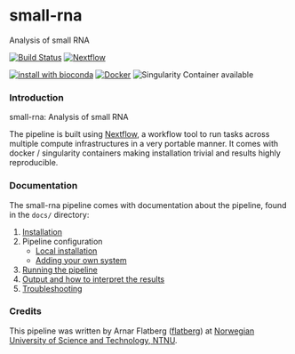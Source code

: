 # small-rna
Analysis of small RNA

[![Build Status](https://travis-ci.org/small-rna.svg?branch=master)](https://travis-ci.org/small-rna)
[![Nextflow](https://img.shields.io/badge/nextflow-%E2%89%A50.30.0-brightgreen.svg)](https://www.nextflow.io/)

[![install with bioconda](https://img.shields.io/badge/install%20with-bioconda-brightgreen.svg)](http://bioconda.github.io/)
[![Docker](https://img.shields.io/docker/automated/small-rna.svg)](https://hub.docker.com/r/small-rna)
![Singularity Container available](
https://img.shields.io/badge/singularity-available-7E4C74.svg)

### Introduction
small-rna: Analysis of small RNA

The pipeline is built using [Nextflow](https://www.nextflow.io), a workflow tool to run tasks across multiple compute infrastructures in a very portable manner. It comes with docker / singularity containers making installation trivial and results highly reproducible.


### Documentation
The small-rna pipeline comes with documentation about the pipeline, found in the `docs/` directory:

1. [Installation](docs/installation.md)
2. Pipeline configuration
    * [Local installation](docs/configuration/local.md)
    * [Adding your own system](docs/configuration/adding_your_own.md)
3. [Running the pipeline](docs/usage.md)
4. [Output and how to interpret the results](docs/output.md)
5. [Troubleshooting](docs/troubleshooting.md)

### Credits
This pipeline was written by Arnar Flatberg ([flatberg](https://github.com/flatberg)) at [Norwegian University of Science and Technology, NTNU](http://www.ntnu.no).
